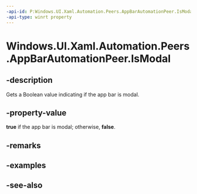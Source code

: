 ```yaml
---
-api-id: P:Windows.UI.Xaml.Automation.Peers.AppBarAutomationPeer.IsModal
-api-type: winrt property
---
```


<!-- Property syntax
public bool IsModal { get; }
-->

# Windows.UI.Xaml.Automation.Peers.AppBarAutomationPeer.IsModal

## -description
Gets a Boolean value indicating if the app bar is modal.



## -property-value
**true** if the app bar is modal; otherwise, **false**.

## -remarks

## -examples

## -see-also
